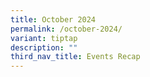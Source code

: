```yaml
---
title: October 2024
permalink: /october-2024/
variant: tiptap
description: ""
third_nav_title: Events Recap
---
```

